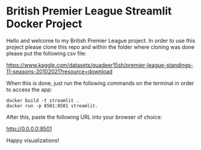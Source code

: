 # British Premier League Streamlit Docker Project

Hello and welcome to my British Premier League project. In order to use this project please clone this repo and within the folder where cloning was done please put the following csv file:

https://www.kaggle.com/datasets/quadeer15sh/premier-league-standings-11-seasons-20102021?resource=download

When this is done, just run the following commands on the terminal in order to access the app:

```
docker build -t streamlit .
docker run -p 8501:8501 streamlit.
```

After this, paste the following URL into your browser of choice:

http://0.0.0.0:8501

Happy visualizations!


